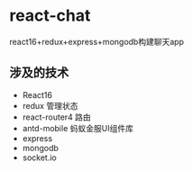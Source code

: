 # react-chat
react16+redux+express+mongodb构建聊天app


## 涉及的技术

* React16
* redux 管理状态
* react-router4 路由
* antd-mobile 蚂蚁金服UI组件库
* express
* mongodb
* socket.io

